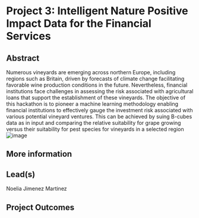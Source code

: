 # Project 3: Intelligent Nature Positive Impact Data for the Financial Services

## Abstract

Numerous vineyards are emerging across northern Europe, including regions such as Britain, driven by forecasts of climate change facilitating favorable wine production conditions in the future. Nevertheless, financial institutions face challenges in assessing the risk associated with agricultural loans that support the establishment of these vineyards.
The objective of this hackathon is to pioneer a machine learning methodology enabling financial institutions to effectively gauge the investment risk associated with various potential vineyard ventures. This can be achieved by suing  B-cubes data as in input and comparing the relative suitability for grape growing versus their suitability for pest species for vineyards in a selected region
![image](https://github.com/b-cubed-eu/hackathon-projects-2024/assets/136703883/e4b92eb3-1244-48bd-979a-414cb4fa1da0)

## More information


## Lead(s)

Noelia Jimenez Martinez

## Project Outcomes
